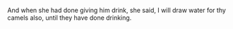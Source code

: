 And when she had done giving him drink, she said, I will draw water for thy camels also, until they have done drinking.
